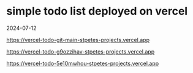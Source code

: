 
# simple todo list deployed on vercel

2024-07-12

https://vercel-todo-git-main-stpetes-projects.vercel.app

https://vercel-todo-g9ozzihav-stpetes-projects.vercel.app

https://vercel-todo-5e10mwhou-stpetes-projects.vercel.app

